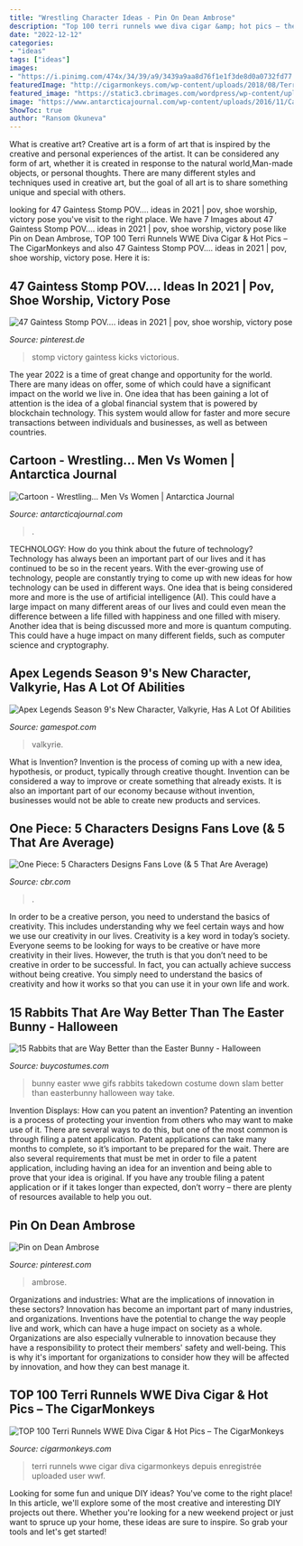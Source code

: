 ```yaml
---
title: "Wrestling Character Ideas - Pin On Dean Ambrose"
description: "Top 100 terri runnels wwe diva cigar &amp; hot pics – the cigarmonkeys"
date: "2022-12-12"
categories:
- "ideas"
tags: ["ideas"]
images:
- "https://i.pinimg.com/474x/34/39/a9/3439a9aa8d76f1e1f3de8d0a0732fd77.jpg"
featuredImage: "http://cigarmonkeys.com/wp-content/uploads/2018/08/Terri-Runnels-cigar-smoker-wwf-diva-5.jpg"
featured_image: "https://static3.cbrimages.com/wordpress/wp-content/uploads/2020/07/One-Piece-Character-Designs.jpg"
image: "https://www.antarcticajournal.com/wp-content/uploads/2016/11/Cartoon-Men-Wrestling-Women-Wrestling.........jpg"
ShowToc: true
author: "Ransom Okuneva"
---
```



What is creative art?
Creative art is a form of art that is inspired by the creative and personal experiences of the artist. It can be considered any form of art, whether it is created in response to the natural world,Man-made objects, or personal thoughts. There are many different styles and techniques used in creative art, but the goal of all art is to share something unique and special with others.

	

		
looking for 47 Gaintess Stomp POV.... ideas in 2021 | pov, shoe worship, victory pose you've visit to the right place. We have 7 Images about 47 Gaintess Stomp POV.... ideas in 2021 | pov, shoe worship, victory pose like Pin on Dean Ambrose, TOP 100 Terri Runnels WWE Diva Cigar &amp; Hot Pics – The CigarMonkeys and also 47 Gaintess Stomp POV.... ideas in 2021 | pov, shoe worship, victory pose. Here it is:
		
    
## 47 Gaintess Stomp POV.... Ideas In 2021 | Pov, Shoe Worship, Victory Pose

<img loading=lazy src="https://i.pinimg.com/474x/34/39/a9/3439a9aa8d76f1e1f3de8d0a0732fd77.jpg" onerror="this.onerror=null;this.src='https://tse1.mm.bing.net/th?id=OIP.jE7Mvov2zBfgcbKWFHlJKAAAAA&amp;pid=15.1';" alt="47 Gaintess Stomp POV.... ideas in 2021 | pov, shoe worship, victory pose">

_Source: pinterest.de_

>stomp victory gaintess kicks victorious. 

	

The year 2022 is a time of great change and opportunity for the world. There are many ideas on offer, some of which could have a significant impact on the world we live in. One idea that has been gaining a lot of attention is the idea of a global financial system that is powered by blockchain technology. This system would allow for faster and more secure transactions between individuals and businesses, as well as between countries.

    
## Cartoon - Wrestling... Men Vs Women | Antarctica Journal

<img loading=lazy src="https://www.antarcticajournal.com/wp-content/uploads/2016/11/Cartoon-Men-Wrestling-Women-Wrestling.........jpg" onerror="this.onerror=null;this.src='https://tse2.mm.bing.net/th?id=OIP.5-NGUB7vRKd5kEhxVmo7fwHaHU&amp;pid=15.1';" alt="Cartoon - Wrestling... Men Vs Women | Antarctica Journal">

_Source: antarcticajournal.com_

>. 

	

TECHNOLOGY: How do you think about the future of technology?
Technology has always been an important part of our lives and it has continued to be so in the recent years. With the ever-growing use of technology, people are constantly trying to come up with new ideas for how technology can be used in different ways. One idea that is being considered more and more is the use of artificial intelligence (AI). This could have a large impact on many different areas of our lives and could even mean the difference between a life filled with happiness and one filled with misery. Another idea that is being discussed more and more is quantum computing. This could have a huge impact on many different fields, such as computer science and cryptography.

    
## Apex Legends Season 9&#039;s New Character, Valkyrie, Has A Lot Of Abilities

<img loading=lazy src="https://www.gamespot.com/a/uploads/screen_kubrick/1587/15875866/3823424-valkyrie_arenas.jpg" onerror="this.onerror=null;this.src='https://tse3.mm.bing.net/th?id=OIP.owJ0qQ31JmrEuhpdCIq_YgHaEK&amp;pid=15.1';" alt="Apex Legends Season 9&#039;s New Character, Valkyrie, Has A Lot Of Abilities">

_Source: gamespot.com_

>valkyrie. 

	

What is Invention?
Invention is the process of coming up with a new idea, hypothesis, or product, typically through creative thought. Invention can be considered a way to improve or create something that already exists. It is also an important part of our economy because without invention, businesses would not be able to create new products and services.

    
## One Piece: 5 Characters Designs Fans Love (&amp; 5 That Are Average)

<img loading=lazy src="https://static3.cbrimages.com/wordpress/wp-content/uploads/2020/07/One-Piece-Character-Designs.jpg" onerror="this.onerror=null;this.src='https://tse4.mm.bing.net/th?id=OIP.D1uQI_fsBOrDM3O3PA4nWwHaDt&amp;pid=15.1';" alt="One Piece: 5 Characters Designs Fans Love (&amp; 5 That Are Average)">

_Source: cbr.com_

>. 

	

In order to be a creative person, you need to understand the basics of creativity. This includes understanding why we feel certain ways and how we use our creativity in our lives.
Creativity is a key word in today’s society. Everyone seems to be looking for ways to be creative or have more creativity in their lives. However, the truth is that you don’t need to be creative in order to be successful. In fact, you can actually achieve success without being creative. You simply need to understand the basics of creativity and how it works so that you can use it in your own life and work.

    
## 15 Rabbits That Are Way Better Than The Easter Bunny - Halloween

<img loading=lazy src="http://i.imgur.com/VBO787q.gif" onerror="this.onerror=null;this.src='https://tse3.mm.bing.net/th?id=OIP.U52P8zzM7nlm0W4wlk22GwHaEA&amp;pid=15.1';" alt="15 Rabbits that are Way Better than the Easter Bunny - Halloween">

_Source: buycostumes.com_

>bunny easter wwe gifs rabbits takedown costume down slam better than easterbunny halloween way take. 

	

Invention Displays: How can you patent an invention?
Patenting an invention is a process of protecting your invention from others who may want to make use of it. There are several ways to do this, but one of the most common is through filing a patent application. Patent applications can take many months to complete, so it’s important to be prepared for the wait. There are also several requirements that must be met in order to file a patent application, including having an idea for an invention and being able to prove that your idea is original. If you have any trouble filing a patent application or if it takes longer than expected, don’t worry – there are plenty of resources available to help you out.

    
## Pin On Dean Ambrose

<img loading=lazy src="https://i.pinimg.com/originals/51/5a/da/515adad12e18e985e17462ac40862675.jpg" onerror="this.onerror=null;this.src='https://tse3.mm.bing.net/th?id=OIP.mBBEzhAdJ-JGHy4Gw1tAZQHaIV&amp;pid=15.1';" alt="Pin on Dean Ambrose">

_Source: pinterest.com_

>ambrose. 

	

Organizations and industries: What are the implications of innovation in these sectors?
Innovation has become an important part of many industries, and organizations. Inventions have the potential to change the way people live and work, which can have a huge impact on society as a whole. Organizations are also especially vulnerable to innovation because they have a responsibility to protect their members' safety and well-being. This is why it's important for organizations to consider how they will be affected by innovation, and how they can best manage it.

    
## TOP 100 Terri Runnels WWE Diva Cigar &amp; Hot Pics – The CigarMonkeys

<img loading=lazy src="http://cigarmonkeys.com/wp-content/uploads/2018/08/Terri-Runnels-cigar-smoker-wwf-diva-5.jpg" onerror="this.onerror=null;this.src='https://tse1.mm.bing.net/th?id=OIP.s8nb2GRWKhBctgnvwwjPmAHaLE&amp;pid=15.1';" alt="TOP 100 Terri Runnels WWE Diva Cigar &amp; Hot Pics – The CigarMonkeys">

_Source: cigarmonkeys.com_

>terri runnels wwe cigar diva cigarmonkeys depuis enregistrée uploaded user wwf. 

	

Looking for some fun and unique DIY ideas? You've come to the right place! In this article, we'll explore some of the most creative and interesting DIY projects out there. Whether you're looking for a new weekend project or just want to spruce up your home, these ideas are sure to inspire. So grab your tools and let's get started!

